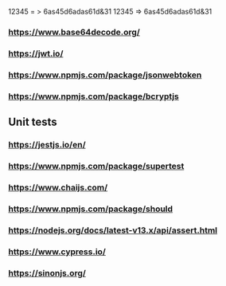 12345 = > 6as45d6adas61d&31
12345 => 6as45d6adas61d&31

### https://www.base64decode.org/
### https://jwt.io/
### https://www.npmjs.com/package/jsonwebtoken
### https://www.npmjs.com/package/bcryptjs

## Unit tests

### https://jestjs.io/en/
### https://www.npmjs.com/package/supertest
### https://www.chaijs.com/
### https://www.npmjs.com/package/should
### https://nodejs.org/docs/latest-v13.x/api/assert.html
### https://www.cypress.io/
### https://sinonjs.org/
